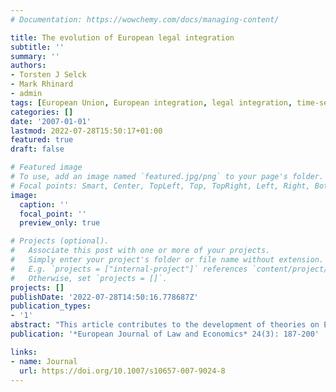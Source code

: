 ```yaml
---
# Documentation: https://wowchemy.com/docs/managing-content/

title: The evolution of European legal integration
subtitle: ''
summary: ''
authors:
- Torsten J Selck
- Mark Rhinard
- admin
tags: [European Union, European integration, legal integration, time-series analysis, dynamic models, Intergovernmentalism, Neo-functionalism, legislative politics]
categories: []
date: '2007-01-01'
lastmod: 2022-07-28T15:50:17+01:00
featured: true
draft: false

# Featured image
# To use, add an image named `featured.jpg/png` to your page's folder.
# Focal points: Smart, Center, TopLeft, Top, TopRight, Left, Right, BottomLeft, Bottom, BottomRight.
image:
  caption: ''
  focal_point: ''
  preview_only: true

# Projects (optional).
#   Associate this post with one or more of your projects.
#   Simply enter your project's folder or file name without extension.
#   E.g. `projects = ["internal-project"]` references `content/project/deep-learning/index.md`.
#   Otherwise, set `projects = []`.
projects: []
publishDate: '2022-07-28T14:50:16.778687Z'
publication_types:
- '1'
abstract: "This article contributes to the development of theories on European integration by testing and exploring statistical models on the long-term development of legislative activity of the European Commission. Drawing on legal information gained from the European Union’s PreLex database and analyzing it with the help of statistical analyses, we map out growth patterns of EU law between 1976 and 2003. We construct time-series models and models based on non-linear regression. While the performance of models based on the traditional theoretical approaches, intergovernmentalism and neo-functionalism, is rather poor, the analysis suggests that nonlinear dynamic models might be an interesting avenue for future conceptualizations of the EU integration process."
publication: '*European Journal of Law and Economics* 24(3): 187-200'

links:
- name: Journal
  url: https://doi.org/10.1007/s10657-007-9024-8
---
```

